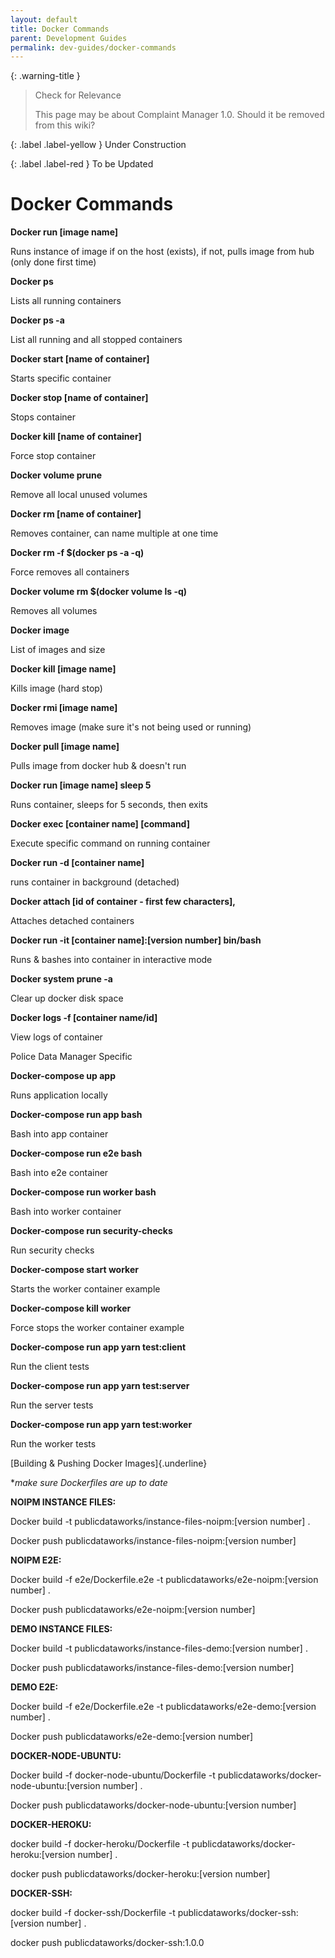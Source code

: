 ```yaml
---
layout: default
title: Docker Commands
parent: Development Guides
permalink: dev-guides/docker-commands
---
```


{: .warning-title }
> Check for Relevance
>
> This page may be about Complaint Manager 1.0. Should it be removed from this wiki?

{: .label .label-yellow }
Under Construction

{: .label .label-red }
To be Updated

# Docker Commands

**Docker run [image name]**

Runs instance of image if on the host (exists), if not, pulls image from
hub (only done first time)

**Docker ps**

Lists all running containers

**Docker ps -a**

List all running and all stopped containers

**Docker start [name of container]**

Starts specific container

**Docker stop [name of container]**

Stops container

**Docker kill [name of container]**

Force stop container

**Docker volume prune**

Remove all local unused volumes

**Docker rm [name of container]**

Removes container, can name multiple at one time

**Docker rm -f $(docker ps -a -q)**

Force removes all containers

**Docker volume rm $(docker volume ls -q)**

Removes all volumes

**Docker image**

List of images and size

**Docker kill [image name]**

Kills image (hard stop)

**Docker rmi [image name]**

Removes image (make sure it's not being used or running)

**Docker pull [image name]**

Pulls image from docker hub & doesn't run

**Docker run [image name] sleep 5**

Runs container, sleeps for 5 seconds, then exits

**Docker exec [container name] [command]**

Execute specific command on running container

**Docker run -d [container name]**

runs container in background (detached)

**Docker attach [id of container - first few characters],**

Attaches detached containers

**Docker run -it [container name]:[version number] bin/bash**

Runs & bashes into container in interactive mode

**Docker system prune -a**

Clear up docker disk space

**Docker logs -f [container name/id]**

View logs of container

Police Data Manager Specific

**Docker-compose up app**

Runs application locally

**Docker-compose run app bash**

Bash into app container

**Docker-compose run e2e bash**

Bash into e2e container

**Docker-compose run worker bash**

Bash into worker container

**Docker-compose run security-checks**

Run security checks

**Docker-compose start worker**

Starts the worker container example

**Docker-compose kill worker**

Force stops the worker container example

**Docker-compose run app yarn test:client**

Run the client tests

**Docker-compose run app yarn test:server**

Run the server tests

**Docker-compose run app yarn test:worker**

Run the worker tests

[Building & Pushing Docker Images]{.underline}

**make sure Dockerfiles are up to date*

**NOIPM INSTANCE FILES:**

Docker build -t publicdataworks/instance-files-noipm:[version number]
.

Docker push publicdataworks/instance-files-noipm:[version number]

**NOIPM E2E:**

Docker build -f e2e/Dockerfile.e2e -t
publicdataworks/e2e-noipm:[version number] .

Docker push publicdataworks/e2e-noipm:[version number]

**DEMO INSTANCE FILES:**

Docker build -t publicdataworks/instance-files-demo:[version number] .

Docker push publicdataworks/instance-files-demo:[version number]

**DEMO E2E:**

Docker build -f e2e/Dockerfile.e2e -t publicdataworks/e2e-demo:[version
number] .

Docker push publicdataworks/e2e-demo:[version number]

**DOCKER-NODE-UBUNTU:**

Docker build -f docker-node-ubuntu/Dockerfile -t
publicdataworks/docker-node-ubuntu:[version number] .

Docker push publicdataworks/docker-node-ubuntu:[version number]

**DOCKER-HEROKU:**

docker build -f docker-heroku/Dockerfile -t
publicdataworks/docker-heroku:[version number] .

docker push publicdataworks/docker-heroku:[version number]

**DOCKER-SSH:**

docker build -f docker-ssh/Dockerfile -t
publicdataworks/docker-ssh:[version number] .

docker push publicdataworks/docker-ssh:1.0.0
